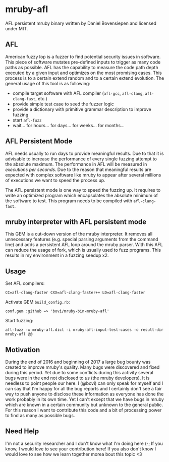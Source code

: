 # mruby-afl

AFL persistent mruby binary written by Daniel Bovensiepen and licensed under MIT.

## AFL

American fuzzy lop is a fuzzer to find potential security issues in software. This piece of software mutates pre-defined inputs to trigger as many code paths as possible. AFL has the capability to measure the code path depth executed by a given input and optimizes on the most promising cases. This process is to a certain extend random and to a certain extend evolution. The general usage of this tool is as following:

* compile target software with AFL compiler (```afl-gcc```, ```afl-clang```, ```afl-clang-fast```, etc.)
* provide simple test case to seed the fuzzer logic
* provide a dictionary with primitive grammar description to improve fuzzing
* start ```afl-fuzz```
* wait... for hours... for days... for weeks... for months... 

## AFL Persistent Mode

AFL needs usually to run days to provide meaningful results. Due to that it is advisable to increase the performance of every single fuzzing attempt to the absolute maximum. The performance in AFL will be measured in *executions per seconds*. Due to the reason that meaningful results are expected with complex software like mruby to appear after several millions of executions we want to speed the process up.

The AFL persistent mode is one way to speed the fuzzing up. It requires to write an optimized program which encapsulates the absolute minimum of the software to test. This program needs to be compiled with ```afl-clang-fast```.

## mruby interpreter with AFL persistent mode

This GEM is a cut-down version of the mruby interpreter. It removes all unnecessary features (e.g. special parsing arguments from the command line) and adds a persistent AFL loop around the mruby parser. With this AFL can reduce the usage of fork, which is usually used to fuzz programs. This results in my environment in a fuzzing seedup x2.

## Usage

Set AFL compilers:

``
CC=afl-clang-faster
CXX=afl-clang-faster++
LD=afl-clang-faster
``

Activate GEM ```build_config.rb```:

```
conf.gem :github => 'bovi/mruby-bin-mruby-afl'
```

Start fuzzing:

```
afl-fuzz -x mruby-afl.dict -i mruby-afl-input-test-cases -o result-dir mruby-afl @@
```

## Motivation

During the end of 2016 and beginning of 2017 a large bug bounty was created to improve mruby's quality. Many bugs were discovered and fixed during this period. Yet due to some conflicts during this activity several bugs were in the end not disclosed to *us* (the mruby developers). It is needless to point people our here. I (@bovi) can only speak for myself and I can say that I'm happy for all the bug reports and I certainly don't see a fair way to push anyone to disclose these information as everyone has done the work probably in its own time. Yet I can't except that we have bugs in mruby which are known in a certain community but unknown to the general public. For this reason I want to contribute this code and a bit of processing power to find as many as possible bugs.

## Need Help

I'm not a security researcher and I don't know what I'm doing here (-; If you know, I would love to see your contribution here! If you also don't know I would love to see how we learn together morea bout this topic <3
